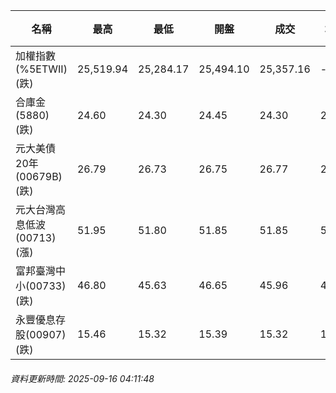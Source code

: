 | 名稱 | 最高 | 最低 | 開盤 | 成交 | 均價 | 成交金額(億) | 昨收 | 漲跌幅 | 漲跌 | 總量 | 昨量 | 振幅 |
| -------- | -------- | -------- | -------- |-------- | -------- | -------- |-------- |-------- |-------- | -------- | -------- |-------- |
|加權指數(%5ETWII) (跌)|25,519.94|25,284.17|25,494.10|25,357.16|-|3,982.44|25,474.64|0.46%|117.48|6,902,657|0|0.93%|
|合庫金(5880) (跌)|24.60|24.30|24.45|24.30|24.44|2.29|24.45|0.61%|0.15|9,354|6,250|1.23%|
|元大美債20年(00679B) (跌)|26.79|26.73|26.75|26.77|26.76|6.49|26.82|0.19%|0.05|24,245|30,027|0.22%|
|元大台灣高息低波(00713) (漲)|51.95|51.80|51.85|51.85|51.88|4.24|51.75|0.19%|0.10|8,170|8,696|0.29%|
|富邦臺灣中小(00733) (跌)|46.80|45.63|46.65|45.96|46.03|0.670|46.65|1.48%|0.69|1,456|769|2.51%|
|永豐優息存股(00907) (跌)|15.46|15.32|15.39|15.32|15.39|0.158|15.39|0.45%|0.07|1,027|1,581|0.91%|
###### 資料更新時間: 2025-09-16 04:11:48